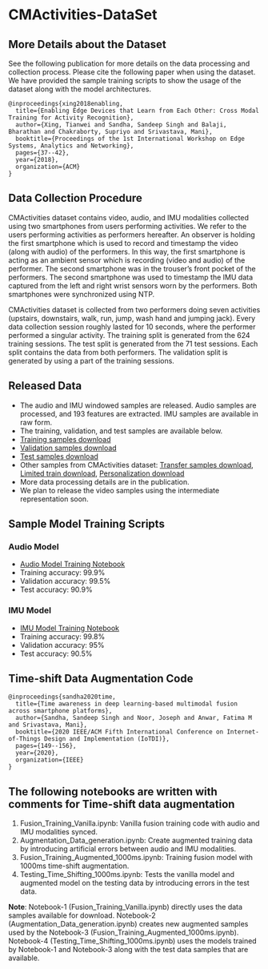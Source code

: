 # CMActivities-DataSet

## More Details about the Dataset
See the following publication for more details on the data processing and collection process. Please cite the following paper when using the dataset. We have provided the sample training scripts to show the usage of the dataset along with the model architectures.

```
@inproceedings{xing2018enabling,
  title={Enabling Edge Devices that Learn from Each Other: Cross Modal Training for Activity Recognition},
  author={Xing, Tianwei and Sandha, Sandeep Singh and Balaji, Bharathan and Chakraborty, Supriyo and Srivastava, Mani},
  booktitle={Proceedings of the 1st International Workshop on Edge Systems, Analytics and Networking},
  pages={37--42},
  year={2018},
  organization={ACM}
}
```

## Data Collection Procedure
CMActivities dataset contains video, audio, and IMU modalities collected using two smartphones from users performing activities. We refer to the users performing activities as performers hereafter. An observer is holding the first smartphone which is used to record and timestamp the video (along with audio) of the performers. In this way, the first smartphone is acting as an ambient sensor which is recording (video and audio) of the performer. The second smartphone was in the trouser’s front pocket of the performers. The second smartphone was used to timestamp the IMU data captured from the left and right wrist sensors worn by the performers. Both smartphones were synchronized using NTP.

CMActivities dataset is collected from two performers doing seven activities (upstairs, downstairs, walk, run, jump, wash hand and jumping jack). Every data collection session roughly lasted for 10 seconds, where the performer performed a singular activity. The training split is generated from the 624 training sessions. The test split is generated from the 71 test sessions. Each split contains the data from both performers. The validation split is generated by using a part of the training sessions. 


## Released Data
- The audio and IMU windowed samples are released. Audio samples are processed, and 193 features are extracted. IMU samples are available in raw form.
- The training, validation, and test samples are available below.
- [Training samples download](https://drive.google.com/file/d/1S9yFuHarB6jPD11Ddv87oG30TgY5ivDN/view?usp=sharing)
- [Validation samples download](https://drive.google.com/file/d/12s-eaw5w-X1jN2uS0x0DYM9CFAicwmnj/view?usp=sharing)
- [Test samples download](https://drive.google.com/file/d/1A5SW8ttsYzYKTvoqWdRJ_e5gQLJ67C2I/view?usp=sharing)
- Other samples from CMActivities dataset: [Transfer samples download](https://drive.google.com/file/d/1dPN3npf63i_Z1hXMC754LLB07_xZGqeu/view?usp=sharing), [Limited train download](https://drive.google.com/file/d/1TUy6k78EMJs6bTIIYg_xZeXs9Z0Qm9qZ/view?usp=sharing), [Personalization download](https://drive.google.com/file/d/1Q4HfTYMLcLVsyT2jAwdHB_a8xqzqkrEq/view?usp=sharing)
- More data processing details are in the publication.
- We plan to release the video samples using the intermediate representation soon. 

## Sample Model Training Scripts
### Audio Model
- [Audio Model Training Notebook](https://github.com/nesl/CMActivities-DataSet/blob/master/Audio_Model_Example.ipynb)
- Training accuracy: 99.9%
- Validation accuracy: 99.5%
- Test accuracy: 90.9%

### IMU Model
- [IMU Model Training Notebook](https://github.com/nesl/CMActivities-DataSet/blob/master/IMU_Model_Example.ipynb)
- Training accuracy: 99.8%
- Validation accuracy: 95%
- Test accuracy: 90.5%

## Time-shift Data Augmentation Code
```
@inproceedings{sandha2020time,
  title={Time awareness in deep learning-based multimodal fusion across smartphone platforms},
  author={Sandha, Sandeep Singh and Noor, Joseph and Anwar, Fatima M and Srivastava, Mani},
  booktitle={2020 IEEE/ACM Fifth International Conference on Internet-of-Things Design and Implementation (IoTDI)},
  pages={149--156},
  year={2020},
  organization={IEEE}
}
```
## The following notebooks are written with comments for Time-shift data augmentation

1. Fusion_Training_Vanilla.ipynb: Vanilla fusion training code with audio and IMU modalities synced.
2. Augmentation_Data_generation.ipynb: Create augmented training data by introducing artificial errors between audio and IMU modalities.
3. Fusion_Training_Augmented_1000ms.ipynb: Training fusion model with 1000ms time-shift augmentation.
4. Testing_Time_Shifting_1000ms.ipynb: Tests the vanilla model and augmented model on the testing data by introducing errors in the test data.

**Note**: Notebook-1 (Fusion_Training_Vanilla.ipynb) directly uses the data samples available for download. Notebook-2 (Augmentation_Data_generation.ipynb) creates new augmented samples used by the Notebook-3 (Fusion_Training_Augmented_1000ms.ipynb). Notebook-4 (Testing_Time_Shifting_1000ms.ipynb) uses the models trained by Notebook-1 and Notebook-3 along with the test data samples that are available. 
